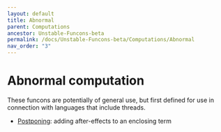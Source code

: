 ```yaml
---
layout: default
title: Abnormal
parent: Computations
ancestor: Unstable-Funcons-beta
permalink: /docs/Unstable-Funcons-beta/Computations/Abnormal
nav_order: "3"
---
```


Abnormal computation
====================

These funcons are potentially of general use, but first defined for use in
connection with languages that include threads.

- [Postponing]\: adding after-effects to an enclosing term

[Postponing]:     /CBS-beta/Unstable-Funcons-beta/Computations/Abnormal/Postponing/

[Unstable-Languages-beta]: /CBS-beta/docs/Unstable-Languages-beta
